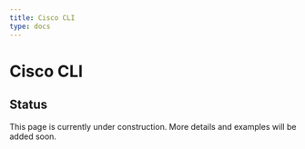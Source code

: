 ```yaml
---
title: Cisco CLI
type: docs
---
```


# Cisco CLI

## Status

This page is currently under construction. More details and examples will be added soon.
